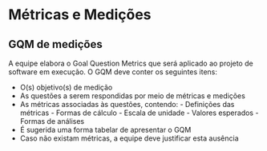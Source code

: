 # Métricas e Medições

## GQM de medições

A equipe elabora o Goal Question Metrics que será aplicado ao projeto de software em execução. O GQM deve conter os seguintes itens:

- O(s) objetivo(s) de medição
- As questões a serem respondidas por meio de métricas e medições
- As métricas associadas às questões, contendo:
      - Definições das métricas
      - Formas de cálculo
      - Escala de unidade
      - Valores esperados
      - Formas de análises
- É sugerida uma forma tabelar de apresentar o GQM
- Caso não existam métricas, a equipe deve justificar esta ausência
